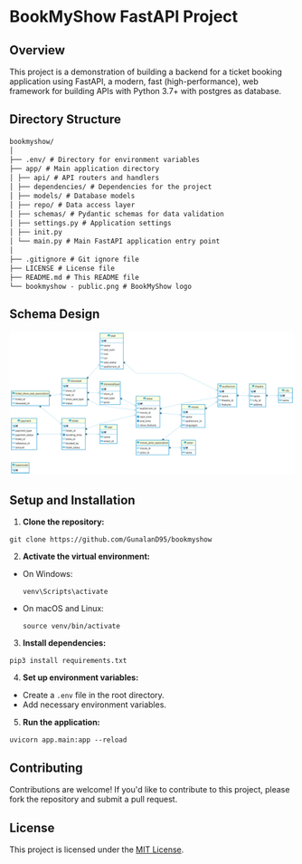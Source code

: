 # BookMyShow FastAPI Project

## Overview

This project is a demonstration of building a backend for a ticket booking application using FastAPI, a modern, fast (high-performance), web framework for building APIs with Python 3.7+ with postgres as database.

## Directory Structure

```
bookmyshow/
│
├── .env/ # Directory for environment variables
├── app/ # Main application directory
│ ├── api/ # API routers and handlers
│ ├── dependencies/ # Dependencies for the project
│ ├── models/ # Database models
│ ├── repo/ # Data access layer
│ ├── schemas/ # Pydantic schemas for data validation
│ ├── settings.py # Application settings
│ ├── init.py
│ └── main.py # Main FastAPI application entry point
│
├── .gitignore # Git ignore file
├── LICENSE # License file
├── README.md # This README file
└── bookmyshow - public.png # BookMyShow logo
```

## Schema Design

![Schema Design](bookmyshow%20-%20public.png)


## Setup and Installation

1. **Clone the repository:**
```
git clone https://github.com/GunalanD95/bookmyshow
```


2. **Activate the virtual environment:**
- On Windows:
  ```
  venv\Scripts\activate
  ```
- On macOS and Linux:
  ```
  source venv/bin/activate
  ```

3. **Install dependencies:**
```
pip3 install requirements.txt
```

4. **Set up environment variables:**
- Create a `.env` file in the root directory.
- Add necessary environment variables.

5. **Run the application:**
```
uvicorn app.main:app --reload
```

## Contributing

Contributions are welcome! If you'd like to contribute to this project, please fork the repository and submit a pull request.

## License

This project is licensed under the [MIT License](LICENSE).
